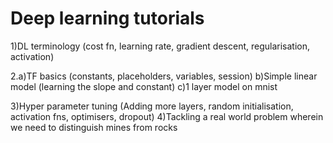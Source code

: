 # Deep learning tutorials
1)DL terminology (cost fn, learning rate, gradient descent, regularisation, activation)

2.a)TF basics (constants, placeholders, variables, session)
  b)Simple linear model (learning the slope and constant)
  c)1 layer model on mnist
  
3)Hyper parameter tuning (Adding more layers, random initialisation, activation fns, optimisers, dropout) 
4)Tackling a real world problem wherein we need to distinguish mines from rocks

